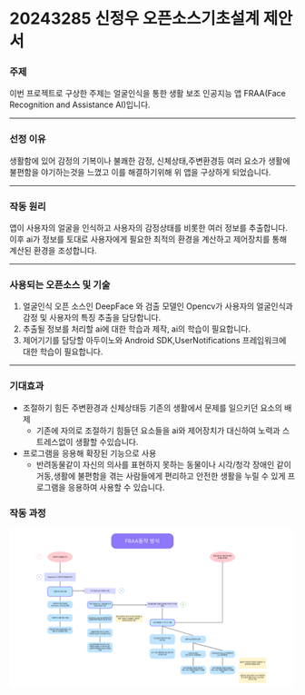# 20243285 신정우 오픈소스기초설계 제안서
### 주제
이번 프로젝트로 구상한 주제는 얼굴인식을 통한 생활 보조 인공지능 앱 FRAA(Face Recognition and Assistance AI)입니다.
<hr/>

### 선정 이유
생활함에 있어 감정의 기복이나 불쾌한 감정, 신체상태,주변환경등 여러 요소가 생활에 불편함을 야기하는것을 느꼈고 이를 해결하기위해 위 앱을 구상하게 되었습니다.
<hr/>

### 작동 원리
앱이 사용자의 얼굴을 인식하고 사용자의 감정상태를 비롯한 여러 정보를 추출합니다. 이후 ai가 정보를 토대로 사용자에게 필요한 최적의 환경을 계산하고 제어장치를 통해 계산된 환경을 조성합니다.
<hr/>

### 사용되는 오픈소스 및 기술
1. 얼굴인식 오픈 소스인 DeepFace 와 검출 모델인 Opencv가 사용자의 얼굴인식과 감정 및 사용자의 특징 추출을 담당합니다.
2. 추출될 정보를 처리할 ai에 대한 학습과 제작, ai의 학습이 필요합니다.
3. 제어기기를 담당할 아두이노와 Android SDK,UserNotifications 프레임워크에 대한 학습이 필요합니다.
<hr/>

### 기대효과
- 조절하기 힘든 주변환경과 신체상태등 기존의 생활에서 문제를 일으키던 요소의 배제
  - 기존에 자의로 조절하기 힘들던 요소들을 ai와 제어장치가 대신하여 노력과 스트레스없이 생활할 수있습니다.
- 프로그램을 응용해 확장된 기능으로 사용
  - 반려동물같이 자신의 의사를 표현하지 못하는 동물이나 시각/청각 장애인 같이 거동,생활에 불편함을 겪는 사람들에게 편리하고 안전한 생활을 누릴 수 있게 프로그램을 응용하여 사용할 수 있습니다.


### 작동 과정
<img src="img/Strategic Plan (1).png" alt="Example Image" width="500"/>


